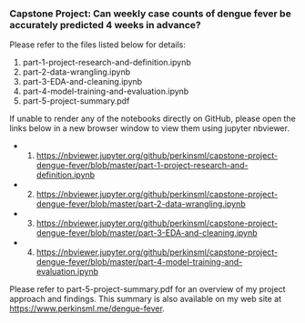 ### Capstone Project: Can weekly case counts of dengue fever be accurately predicted 4 weeks in advance?

Please refer to the files listed below for details:
1. part-1-project-research-and-definition.ipynb
2. part-2-data-wrangling.ipynb
3. part-3-EDA-and-cleaning.ipynb
4. part-4-model-training-and-evaluation.ipynb
5. part-5-project-summary.pdf

If unable to render any of the notebooks directly on GitHub, please open the links below in a new browser window to view them using jupyter nbviewer.
- 1. https://nbviewer.jupyter.org/github/perkinsml/capstone-project-dengue-fever/blob/master/part-1-project-research-and-definition.ipynb
- 2. https://nbviewer.jupyter.org/github/perkinsml/capstone-project-dengue-fever/blob/master/part-2-data-wrangling.ipynb
- 3. https://nbviewer.jupyter.org/github/perkinsml/capstone-project-dengue-fever/blob/master/part-3-EDA-and-cleaning.ipynb
- 4. https://nbviewer.jupyter.org/github/perkinsml/capstone-project-dengue-fever/blob/master/part-4-model-training-and-evaluation.ipynb

Please refer to part-5-project-summary.pdf for an overview of my project approach and findings.  This summary is also available on my web site at https://www.perkinsml.me/dengue-fever.
